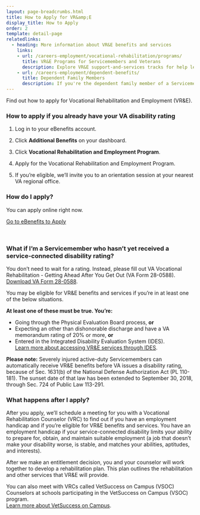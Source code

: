 ```yaml
---
layout: page-breadcrumbs.html
title: How to Apply for VR&amp;E
display_title: How to Apply
order: 2
template: detail-page
relatedlinks:
  - heading: More information about VR&E benefits and services
    links:
    - url: /careers-employment/vocational-rehabilitation/programs/
      title: VR&E Programs for Servicemembers and Veterans
      description: Explore VR&E support-and-services tracks for help learning new skills, finding a new job, starting a business, getting educational counseling, or returning to your former job.   
    - url: /careers-employment/dependent-benefits/
      title: Dependent Family Members
      description: If you're the dependent family member of a Servicemember or Veteran with a service-connected disability, find out if you may be eligible for certain counseling services, training, and education benefits.
---
```


<div class="va-introtext">

Find out how to apply for Vocational Rehabilitation and Employment (VR&E). 

</div>

### How to apply if you already have your VA disability rating

<ol class="process">

<li class="process-step list-one">

Log in to your eBenefits account.

</li>

<li class="process-step list-two">

Click **Additional Benefits** on your dashboard.

</li>

<li class="process-step list-three">

Click **Vocational Rehabilitation and Employment Program**.

</li>

<li class="process-step list-four">

Apply for the Vocational Rehabilitation and Employment Program.

</li>

<li class="process-step list-five">

If you’re eligible, we’ll invite you to an orientation session at your nearest VA regional office.

</li>
</ol>

### How do I apply?

You can apply online right now.

<a class="usa-button-primary va-button-primary" href="https://www.ebenefits.va.gov/ebenefits/about/feature?feature=vocational-rehabilitation-and-employment">Go to eBenefits to Apply</a>

<br>

<span id="servicemember-not-received-rating"></span>

<div class="feature" markdown=“1”>

### What if I’m a Servicemember who hasn’t yet received a service-connected disability rating?

You don’t need to wait for a rating. Instead, please fill out VA Vocational Rehabilitation - Getting Ahead After You Get Out (VA Form 28-0588). <br>
[Download VA Form 28-0588](http://www.vba.va.gov/pubs/forms/VBA-28-0588-ARE.pdf).

You may be eligible for VR&amp;E benefits and services if you’re in at least one of the below situations.

**At least one of these must be true. You’re:**
- Going through the Physical Evaluation Board process, **or**
- Expecting an other than dishonorable discharge and have a VA memorandum rating of 20% or more, **or**
- Entered in the Integrated Disability Evaluation System (IDES). <br>
[Learn more about accessing VR&E services through IDES](/employment/vocational-rehab-and-employment/ides).

**Please note:** Severely injured active-duty Servicemembers can automatically receive VR&E benefits before VA issues a disability rating, because of Sec. 1631(b) of the National Defense Authorization Act (PL 110-181). The sunset date of that law has been extended to September 30, 2018, through Sec. 724 of Public Law 113-291.

</div>


### What happens after I apply?

After you apply, we’ll schedule a meeting for you with a Vocational Rehabilitation Counselor (VRC) to find out if you have an employment handicap and if you’re eligible for VR&amp;E benefits and services. You have an employment handicap if your service-connected disability limits your ability to prepare for, obtain, and maintain suitable employment (a job that doesn’t make your disability worse, is stable, and matches your abilities, aptitudes, and interests).

After we make an entitlement decision, you and your counselor will work together to develop a rehabilitation plan. This plan outlines the rehabilitation and other services that VR&amp;E will provide.

You can also meet with VRCs called VetSuccess on Campus (VSOC) Counselors at schools participating in the VetSuccess on Campus (VSOC) program. <br>
[Learn more about VetSuccess on Campus](/careers-employment/vetsuccess-on-campus/).

<div markdown="0"><br></div>
